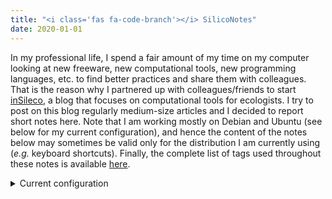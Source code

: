 ```yaml
---
title: "<i class='fas fa-code-branch'></i> SilicoNotes"
date: 2020-01-01
---
```


In my professional life, I spend a fair amount of my time on my computer
looking at new freeware, new computational tools, new programming languages, etc.
to find better practices and share them with colleagues. That is the
reason why I partnered up with colleagues/friends to start
[inSileco](https://blog.insileco.io/), a blog that focuses on computational
tools for ecologists. I try to post on this blog regularly medium-size articles
and I decided to report short notes here. Note that I am working mostly on Debian and Ubuntu (see below for my current configuration),
and hence the content of the notes below may sometimes be valid only for the
distribution I am currently using (*e.g.* keyboard shortcuts). Finally, the complete list
of tags used throughout these notes is available [here](/tags/).

<details>
<summary>Current configuration</summary>

```.sh
$ inxi -S
System:
  Host: ubudel Kernel: 6.5.0-21-generic arch: x86_64 bits: 64 Desktop: GNOME
    v: 45.2 Distro: Ubuntu 23.10 (Mantic Minotaur)
```

</details>
